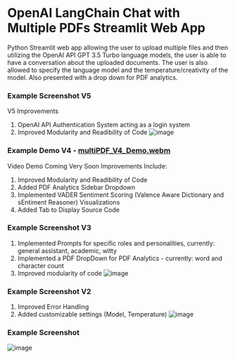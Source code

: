 # OpenAI LangChain Chat with Multiple PDFs Streamlit Web App
Python Streamlit web app allowing the user to upload multiple files and then utilizing the OpenAI API GPT 3.5 Turbo language models, the user is able to have a conversation about the uploaded documents. The user is also allowed to specify the language model and the temperature/creativity of the model. Also presented with a drop down for PDF analytics.

### Example Screenshot V5
V5 Improvements
1. OpenAI API Authentication System acting as a login system
2. Improved Modularity and Readibility of Code
![image](https://github.com/petermartens98/OpenAI-LangChain-Multi-PDF-Chat-Bot/assets/87671757/aacd88c9-0ad5-46a9-b5e5-917f4994b81d)


### Example Demo V4 - [multiPDF_V4_Demo.webm](https://github.com/petermartens98/OpenAI-LangChain-Multi-PDF-Chat-Bot/assets/87671757/fde8e9a3-2e73-45ce-be80-e3d476308c72)
Video Demo Coming Very Soon
Improvements Include:
1. Improved Modularity and Readibility of Code
3. Added PDF Analytics Sidebar Dropdown
4. Implemented VADER Sentiment Scoring (Valence Aware Dictionary and sEntiment Reasoner) Visualizations
5. Added Tab to Display Source Code

### Example Screenshot V3
1. Implemented Prompts for specific roles and personalities, currently: general assistant, academic, witty
2. Implemented a PDF DropDown for PDF Analytics - currently: word and character count
3. Improved modularity of code
![image](https://github.com/petermartens98/OpenAI-LangChain-Chat-with-Multiple-PDFs-Streamlit-Web-App/assets/87671757/979ec4f6-a5ad-4206-83ef-94ff48e78c24)


### Example Screenshot V2
1. Improved Error Handling
2. Added customizable settings (Model, Temperature)
![image](https://github.com/petermartens98/OpenAI-Chat-with-Multiple-PDFs-Streamlit-Web-App/assets/87671757/160fe8aa-9c61-4832-83b8-6cdafa245d59)

### Example Screenshot
![image](https://github.com/petermartens98/OpenAI-Chat-with-Multiple-PDFs-Streamlit-Web-App/assets/87671757/8eea4725-7987-4653-b5a0-42528cdc39b3)

